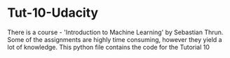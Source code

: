 # Tut-10-Udacity
There is a course - 'Introduction to Machine Learning' by Sebastian Thrun.  Some of the assignments are highly time consuming, however they yield a lot of knowledge.  This python file contains the code for the Tutorial 10
